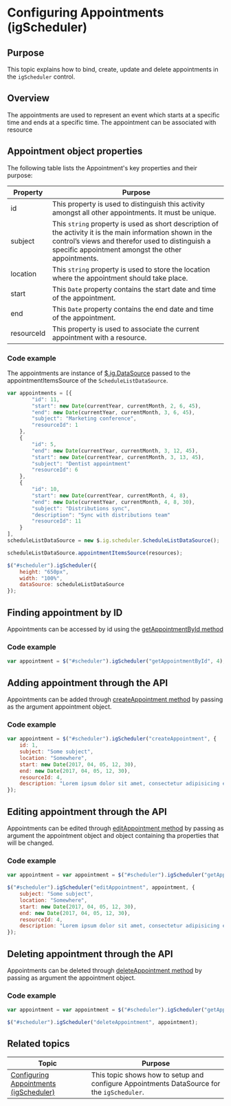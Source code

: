 <!--
|metadata|
{
    "fileName": "igscheduler-configure-appointments",
    "controlName": "igScheduler",
    "tags": ["appointments"]
}
|metadata|
-->

# Configuring Appointments (igScheduler)


## Purpose

This topic explains how to bind, create, update and delete appointments in the `igScheduler` control.

## Overview

The appointments are used to represent an event which starts at a specific time and ends at a specific time. The appointment can be associated with resource

## Appointment object properties

The following table lists the Appointment's key properties and their purpose:

Property |	Purpose 
---|---
id | This property is used to distinguish this activity amongst all other appointments. It must be unique. | 
subject | This `string` property is used as short description of the activity it is the main information shown in the control’s views and therefor used to distinguish a specific appointment amongst the other appointments.
location| This `string` property is used to store the location where the appointment should take place.
start | This `Date` property contains the start date and time of the appointment.
end | This `Date` property contains the end date and time of the appointment.
resourceId | This property is used to associate the current appointment with a resource.

### Code example

The appointments are instance of [$.ig.DataSource](%%jQueryApiUrl%%/ig.datasource) passed to the appointmentItemsSource of the `ScheduleListDataSource`.

```javascript
var appointments = [{
        "id": 11,
        "start": new Date(currentYear, currentMonth, 2, 6, 45),
        "end": new Date(currentYear, currentMonth, 3, 6, 45),
        "subject": "Marketing conference",
		"resourceId": 1
    },
    {
        "id": 5,
        "end": new Date(currentYear, currentMonth, 3, 12, 45),
        "start": new Date(currentYear, currentMonth, 3, 13, 45),
        "subject": "Dentist appointment"
		"resourceId": 6
    },
    {
        "id": 10,
        "start": new Date(currentYear, currentMonth, 4, 8),
        "end": new Date(currentYear, currentMonth, 4, 8, 30),
        "subject": "Distributions sync",
        "description": "Sync with distributions team"
		"resourceId": 11
    }
],
scheduleListDataSource = new $.ig.scheduler.ScheduleListDataSource();

scheduleListDataSource.appointmentItemsSource(resources);

$("#scheduler").igScheduler({
    height: "650px",
    width: "100%",
    dataSource: scheduleListDataSource
});

```

## Finding appointment by ID

Appointments can be accessed by id using the [getAppointmentById method](%%jQueryApiUrl%%/ui.igscheduler#methods:getAppointmentById)

### Code example

```javascript
var appointment = $("#scheduler").igScheduler("getAppointmentById", 4);
```

## Adding appointment through the API

Appointments can be added through [createAppointment method](%%jQueryApiUrl%%/ui.igscheduler#methods:createAppointment) by passing as the argument appointment object.

### Code example

```javascript
var appointment = $("#scheduler").igScheduler("createAppointment", {
    id: 1,
    subject: "Some subject",
    location: "Somewhere",
    start: new Date(2017, 04, 05, 12, 30),
    end: new Date(2017, 04, 05, 12, 30),
    resourceId: 4,
    description: "Lorem ipsum dolor sit amet, consectetur adipisicing elit."
});
```

## Editing appointment through the API

Appointments can be edited through [editAppointment method](%%jQueryApiUrl%%/ui.igscheduler#methods:editAppointment) by passing as argument the appointment object and object containing tha properties that will be changed.

### Code example

```javascript
var appointment = var appointment = $("#scheduler").igScheduler("getAppointmentById", 4);

$("#scheduler").igScheduler("editAppointment", appointment, {
    subject: "Some subject",
    location: "Somewhere",
    start: new Date(2017, 04, 05, 12, 30),
    end: new Date(2017, 04, 05, 12, 30),
    resourceId: 4,
    description: "Lorem ipsum dolor sit amet, consectetur adipisicing elit."
});
```

## Deleting appointment through the API

Appointments can be deleted through [deleteAppointment method](%%jQueryApiUrl%%/ui.igscheduler#methods:deleteAppointment) by passing as argument the appointment object.

### Code example

```javascript
var appointment = var appointment = $("#scheduler").igScheduler("getAppointmentById", 4);

$("#scheduler").igScheduler("deleteAppointment", appointment);
```

## Related topics

Topic | Purpose
---|---
[Configuring Appointments (igScheduler)](igScheduler-Configure-Appointments.html) | This topic shows how to setup and configure Appointments DataSource for the `igScheduler`.